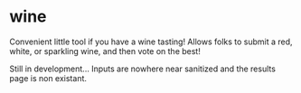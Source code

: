 wine
====

Convenient little tool if you have a wine tasting! Allows folks to submit a red, white, or sparkling wine, and then vote on the best!

Still in development... Inputs are nowhere near sanitized and the results page is non existant.